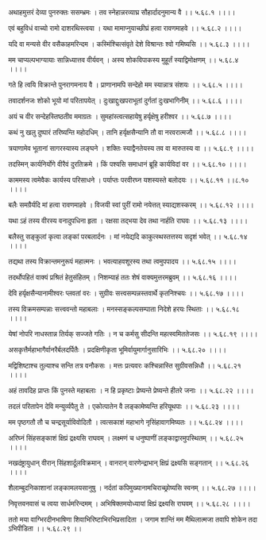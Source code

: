 अथाहमुत्तरं देव्या पुनरुक्तः ससम्भ्रमः ।
तव स्नेहान्नरव्याघ्र सौहार्दादनुमान्य वै ।। ५.६८.१ ।।।।

एवं बहुविधं वाच्यो रामो दाशरथिस्त्वया ।
यथा मामाप्नुयाच्छीघ्रं हत्वा रावणमाहवे ।। ५.६८.२ ।।।।

यदि वा मन्यसे वीर वसैकाहमरिन्दम ।
कस्मिंश्चित्संवृते देशे विश्रान्तः श्वो गमिष्यसि ।। ५.६८.३ ।।।।

मम चाप्यल्पभाग्यायाः सान्निध्यात्तव वीर्यवन् ।
अस्य शोकविपाकस्य मुहूर्तं स्याद्विमोक्षणम् ।। ५.६८.४ ।।।।

गते हि त्वयि विक्रान्ते पुनरागमनाय वै ।
प्राणानामपि सन्देहो मम स्यान्नात्र संशयः ।। ५.६८.५ ।।।।

तवादर्शनजः शोको भूयो मां परितापयेत् ।
दुःखाद्दुःखपराभूतां दुर्गतां दुःखभागिनीम् ।। ५.६८.६ ।।।।

अयं च वीर सन्देहस्तिष्ठतीव ममाग्रतः ।
सुमहांस्त्वत्सहायेषु हर्यृक्षेषु हरीश्वर ।। ५.६८.७ ।।।।

कथं नु खलु दुष्पारं तरिष्यन्ति महोदधिम् ।
तानि हर्यृक्षसैन्यानि तौ वा नरवरात्मजौ ।। ५.६८.८ ।।।।

त्रयाणामेव भूतानां सागरस्यास्य लङ्घने ।
शक्तिः स्याद्वैनतेयस्य तव वा मारुतस्य वा ।। ५.६८.९ ।।।।

तदस्मिन् कार्यनिर्योगे वीरैवं दुरतिक्रमे ।
किं पश्यसि समाधानं ब्रूहि कार्यविदां वर ।। ५.६८.१० ।।।।

काममस्य त्वमेवैकः कार्यस्य परिसाधने ।
पर्याप्तः परवीरघ्न यशस्यस्ते बलोदयः ।। ५.६८.११ ।।८.१० ।।।।

बलैः समग्रैर्यदि मां हत्वा रावणमाहवे ।
विजयी स्वां पुरीं रामो नयेत्तत् स्याद्यशस्करम् ।। ५.६८.१२ ।।।।

यथा ऽहं तस्य वीरस्य वनादुपधिना हृता ।
रक्षसा तद्भया देव तथा नार्हति राघवः ।। ५.६८.१३ ।।।।

बलैस्तु सङ्कुलां कृत्वा लङ्कां परबलार्दनः ।
मां नयेद्यदि काकुत्स्थस्तत्तस्य सदृशं भवेत् ।। ५.६८.१४ ।।।।

तद्यथा तस्य विक्रान्तमनुरूपं महात्मनः ।
भवत्याहवशूरस्य तथा त्वमुपपादय ।। ५.६८.१५ ।।।।

तदर्थोपहितं वाक्यं प्रश्रितं हेतुसंहितम् ।
निशम्याहं ततः शेषं वाक्यमुत्तरमब्रुवम् ।। ५.६८.१६ ।।।।

देवि हर्यृक्षसैन्यानामीश्वरः प्लवतां वरः ।
सुग्रीवः सत्त्वसम्पन्नस्तवार्थे कृतनिश्चयः ।। ५.६८.१७ ।।।।

तस्य विक्रमसम्पन्नाः सत्त्ववन्तो महाबलाः ।
मनस्सङ्कल्पसम्पाता निदेशे हरयः स्थिताः ।। ५.६८.१८ ।।।।

येषां नोपरि नाधस्तान्न तिर्यक् सज्जते गतिः ।
न च कर्मसु सीदन्ति महत्स्वमिततेजसः ।। ५.६८.१९ ।।।।

असकृत्तैर्महाभागैर्वानरैर्बलदर्पितैः ।
प्रदक्षिणीकृता भूमिर्वायुमार्गानुसारिभिः ।। ५.६८.२० ।।।।

मद्विशिष्टाश्च तुल्याश्च सन्ति तत्र वनौकसः ।
मत्तः प्रत्यवरः कश्चिन्नास्ति सुग्रीवसन्निधौ ।। ५.६८.२१ ।।।।

अहं तावदिह प्राप्तः किं पुनस्ते महाबलाः ।
न हि प्रकृष्टाः प्रेष्यन्ते प्रेष्यन्ते हीतरे जनाः ।। ५.६८.२२ ।।।।

तदलं परितापेन देवि मन्युर्व्यपैतु ते ।
एकोत्पातेन वै लङ्कामेष्यन्ति हरियूथपाः ।। ५.६८.२३ ।।।।

मम पृष्ठगतौ तौ च चन्द्रसूर्याविवोदितौ ।
त्वत्सकाशं महाभागे नृसिंहावागमिष्यतः ।। ५.६८.२४ ।।।।

अरिघ्नं सिंहसङ्काशं क्षिप्रं द्रक्ष्यसि राघवम् ।
लक्ष्मणं च धनुष्पाणीं लङ्काद्वारमुपस्थितम् ।। ५.६८.२५ ।।।।

नखदंष्ट्रायुधान् वीरान् सिंहशार्दूलविक्रमान् ।
वानरान् वारणेन्द्राभान् क्षिप्रं द्रक्ष्यसि सङ्गतान् ।। ५.६८.२६ ।।।।

शैलाम्बुदनिकाशानां लङ्कामलयसानुषु ।
नर्दतां कपिमुख्यानामचिराच्छ्रोष्यसि स्वनम् ।। ५.६८.२७ ।।।।

निवृत्तवनवासं च त्वया सार्धमरिन्दमम् ।
अभिषिक्तमयोध्यायां क्षिप्रं द्रक्ष्यसि राघवम् ।। ५.६८.२८ ।।।।

ततो मया वाग्भिरदीनभाषिणा शिवाभिरिष्टाभिरभिप्रसादिता ।
जगाम शान्तिं मम मैथिलात्मजा तवापि शोकेन तदा ऽभिपीडिता ।। ५.६८.२९ ।।


